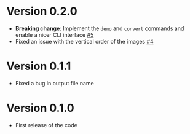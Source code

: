 # Version 0.2.0

-   **Breaking change**: Implement the `demo` and `convert` commands and enable a nicer CLI interface [#5](https://github.com/simoneboscolo99/5K_JFS/pull/5)
-   Fixed an issue with the vertical order of the images [#4](https://github.com/simoneboscolo99/5K_JFS/pull/4)  

# Version 0.1.1

-   Fixed a bug in output file name

# Version 0.1.0

-   First release of the code
